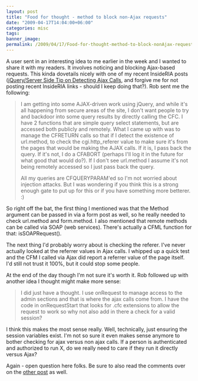 ```yaml
---
layout: post
title: "Food for thought - method to block non-Ajax requests"
date: "2009-04-17T14:04:00+06:00"
categories: misc 
tags: 
banner_image: 
permalink: /2009/04/17/Food-for-thought-method-to-block-nonAjax-requests
---
```


A user sent in an interesting idea to me earlier in the week and I wanted to share it with my readers. It involves noticing and blocking Ajax-based requests. This kinda dovetails nicely with one of my recent InsideRIA posts (<a href="http://www.insideria.com/2009/04/jqueryserver-side-tip-on-detec.html">jQuery/Server Side Tip on Detecting Ajax Calls</a>, and forgive me for not posting recent InsideRIA links - should I keep doing that?). Rob sent me the following:

<blockquote>
<p>
I am getting into some AJAX-driven work using jQuery, and while it's all happening from secure areas of the site, I don't want people to try and backdoor into some query results by directly calling the CFC. I have 2 functions that are simple query select statements, but are accessed both publicly and remotely. What I came up with was to manage the CFRETURN calls so that if I detect the existence of url.method, to check the cgi.http_referer value to make sure it's from the pages that would be making the AJAX calls. If
it is, I pass back the query. If it's not, I do a CFABORT (perhaps I'll log it in the future for what good that would do?). If I don't see url.method I assume it's not being remotely accessed so I just pass back the query.
</p>
<p>
All my queries are CFQUERYPARAM'ed so I'm not worried about injection attacks. But I was wondering if you think this is a strong enough gate to put up for this or if you have something more betterer. :)
</p>
</blockquote>
<!--more-->
So right off the bat, the first thing I mentioned was that the Method argument can be passed in via a form post as well, so he really needed to check url.method and form.method. I also mentioned that remote methods can be called via SOAP (web services). There's actually a CFML function for that: isSOAPRequest(). 

The next thing I'd probably worry about is checking the referer. I've never actually looked at the referrer values in Ajax calls. I whipped up a quick test and the CFM I called via Ajax did report a referrer value of the page itself. I'd still not trust it 100%, but it could stop some people.

At the end of the day though I'm not sure it's worth it. Rob followed up with another idea I thought might make more sense:

<blockquote>
<p>
I did just have a thought. I use onRequest to manage access to the admin sections and that is where the ajax calls come from. I have the code in onRequestStart that looks for .cfc extensions to allow the request to work so why not also add in there a check for a valid session?
</p>
</blockquote>

I think this makes the most sense really. Well, technically, just ensuring the session variables exist. I'm not so sure it even makes sense anymore to bother checking for ajax versus non ajax calls. If a person is authenticated and authorized to run X, do we really need to care if they run it directly versus Ajax?

Again - open question here folks. Be sure to also read the comments over on the <a href="http://www.insideria.com/2009/04/jqueryserver-side-tip-on-detec.html">other post</a> as well.